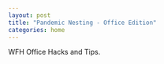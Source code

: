 ```yaml
---
layout: post
title: "Pandemic Nesting - Office Edition"
categories: home
---
```


WFH Office Hacks and Tips.
